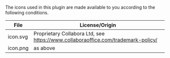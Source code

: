 The icons used in this plugin are made available to you according to the following conditions.

| File     | License/Origin |
| -------- | ------- |
| icon.svg | Proprietary Collabora Ltd, see https://www.collaboraoffice.com/trademark-policy/ |
| icon.png | as above        |
